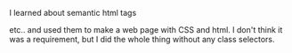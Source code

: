 I learned about semantic html tags <main> <nav> <footer> etc.. and used them to make a web page with CSS
and html. I don't think it was a requirement, but I did the whole thing without any class selectors.
